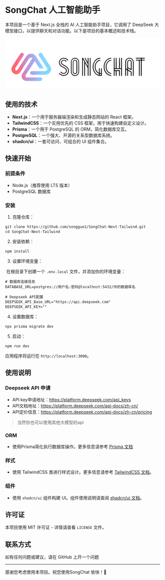 # SongChat 人工智能助手

本项目是一个基于 Next.js 全栈的 AI 人工智能助手项目，它调用了 DeepSeek 大模型接口，以提供聊天和对话功能。以下是项目的基本概述和技术栈。

![](./public/images/logo.png)

## 使用的技术

- **Next.js**：一个用于服务器端渲染和生成静态网站的 React 框架。
- **TailwindCSS**：一个实用优先的 CSS 框架，用于快速构建自定义设计。
- **Prisma**：一个用于 PostgreSQL 的 ORM，简化数据库交互。
- **PostgreSQL**：一个强大、开源的关系型数据库系统。
- **shadcn/ui**：一套可访问、可组合的 UI 组件集合。

## 快速开始

### 前提条件

- Node.js（推荐使用 LTS 版本）
- PostgreSQL 数据库

### 安装

1. 克隆仓库：

```
git clone https://github.com/songguo1/SongChat-Next-Tailwind.git
cd SongChat-Next-Tailwind
```

2. 安装依赖：

```
npm install
```

3. 设置环境变量：

​	在根目录下创建一个 `.env.local` 文件，并添加你的环境变量：

```
# 数据库连接信息
DATABASE_URL=postgres://用户名:密码@localhost:5432/你的数据库名

# Deepseek API配置
DEEPSEEK_API_Base_URL="https://api.deepseek.com"
DEEPSEEK_API_KEY=""
```

4. 设置数据库：

```
npx prisma migrate dev
```

5. 启动：

```
npm run dev
```

应用程序将运行在 `http://localhost:3000`。

## 使用说明

### Deepseek API 申请

- API key申请地址：https://platform.deepseek.com/api_keys
- API文档地址：https://platform.deepseek.com/api-docs/zh-cn/
- API定价信息：https://platform.deepseek.com/api-docs/zh-cn/pricing

> 当然你也可以使用其他大模型的api

### ORM

- 使用Prisma简化执行数据库操作。更多信息请参考 [Prisma 文档](https://www.prisma.io/)

### 样式

- 使用 TailwindCSS 类进行样式设计。更多信息请参考 [TailwindCSS 文档](https://tailwindcss.com/docs)。

### 组件

- 使用 `shadcn/ui` 组件构建 UI。组件使用说明请查阅 [shadcn/ui 文档](https://github.com/shadcn/ui)。

## 许可证

本项目使用 MIT 许可证 - 详情请查看 `LICENSE` 文件。

## 联系方式

如有任何问题或建议，请在 GitHub 上开一个问题

------

感谢您考虑使用本项目。祝您使用SongChat 愉快！🚀